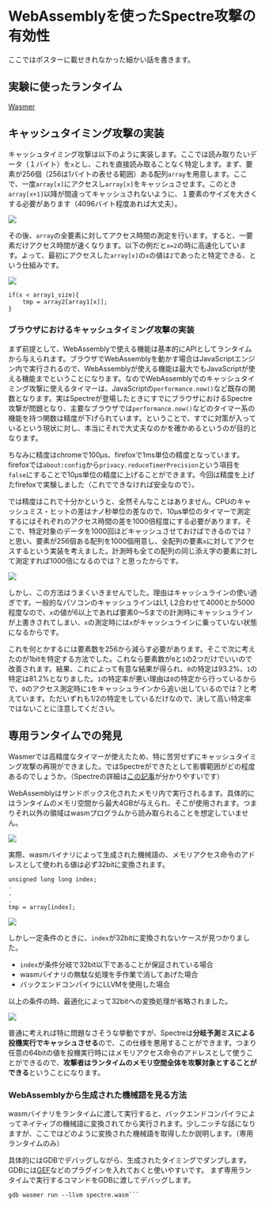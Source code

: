 # WebAssemblyを使ったSpectre攻撃の有効性
ここではポスターに載せきれなかった細かい話を書きます。

## 実験に使ったランタイム
[Wasmer](https://github.com/wasmerio/wasmer)

## キャッシュタイミング攻撃の実装
キャッシュタイミング攻撃は以下のように実装します。ここでは読み取りたいデータ（１バイト）を`x`とし、これを直接読み取ることなく特定します。まず、要素が256個（256は1バイトの表せる範囲）ある配列`array`を用意します。ここで、一度`array[x]`にアクセスし`array[x]`をキャッシュさせます。このとき`array[x+1]`以降が間違ってキャッシュされないように、１要素のサイズを大きくする必要があります（4096バイト程度あれば大丈夫）。

![](img/cachetiming.png)

その後、`array`の全要素に対してアクセス時間の測定を行います。すると、一要素だけアクセス時間が速くなります。以下の例だと`x=2`の時に高速化しています。よって、最初にアクセスした`array[x]`の`x`の値は`2`であったと特定できる、という仕組みです。

![](img/cachetiming2.png)

```
if(x < array1_size){
    tmp = array2[array1[x]];
}
```


### ブラウザにおけるキャッシュタイミング攻撃の実装
まず前提として、WebAssemblyで使える機能は基本的にAPIとしてランタイムから与えられます。ブラウザでWebAssemblyを動かす場合はJavaScriptエンジン内で実行されるので、WebAssemblyが使える機能は最大でもJavaScriptが使える機能までということになります。なのでWebAssemblyでのキャッシュタイミング攻撃に使えるタイマーは、JavaScriptの`performance.now()`など既存の関数となります。実はSpectreが登場したときにすでにブラウザにおけるSpectre攻撃が問題となり、主要なブラウザでは`performance.now()`などのタイマー系の機能を持つ関数は精度が下げられています。ということで、すでに対策が入っているという現状に対し、本当にそれで大丈夫なのかを確かめるというのが目的となります。

ちなみに精度はchromeで100μs、firefoxで1ms単位の精度となっています。firefoxでは`about:config`から`privacy.reduceTimerPrecision`という項目を`false`にすることで10μs単位の精度に上げることができます。今回は精度を上げたfirefoxで実験しました（これでできなければ安全なので）。

では精度はこれで十分かというと、全然そんなことはありません。CPUのキャッシュミス・ヒットの差はナノ秒単位の差なので、10μs単位のタイマーで測定するにはそれぞれのアクセス時間の差を1000倍程度にする必要があります。そこで、特定対象のデータを1000回ほどキャッシュさせておけばできるのでは？と思い、要素が256個ある配列を1000個用意し、全配列の要素`x`に対してアクセスするという実装を考えました。計測時も全ての配列の同じ添え字の要素に対して測定すれば1000倍になるのでは？と思ったからです。

![](img/cachetiming_byte.png)

しかし、この方法はうまくいきませんでした。理由はキャッシュラインの使い過ぎです。一般的なパソコンのキャッシュラインはL1, L2合わせて4000とか5000程度なので、`x`の値が6以上であれば要素0～5までの計測時にキャッシュラインが上書きされてしまい、`x`の測定時には`x`がキャッシュラインに乗っていない状態になるからです。

これを何とかするには要素数を256から減らす必要があります。そこで次に考えたのが1bitを特定する方法でした。これなら要素数が`0`と`1`の2つだけでいいので改善されます。結果、これによって有意な結果が得られ、`0`の特定は93.2%、`1`の特定は81.2%となりました。`1`の特定率が悪い理由は`0`の特定から行っているからで、`0`のアクセス測定時に`1`をキャッシュラインから追い出しているのでは？と考えています。ただいずれも1/2の特定をしているだけなので、決して高い特定率ではないことに注意してください。

## 専用ランタイムでの発見
Wasmerでは高精度なタイマーが使えたため、特に苦労せずにキャッシュタイミング攻撃の再現ができました。ではSpectreができたとして影響範囲がどの程度あるのでしょうか。（Spectreの詳細は[この記事](https://milestone-of-se.nesuke.com/sv-advanced/sv-security/meltdown-spectre/)が分かりやすいです）

WebAssemblyはサンドボックス化されたメモリ内で実行されるます。具体的にはランタイムのメモリ空間から最大4GBが与えられ、そこが使用されます。つまりそれ以外の領域はwasmプログラムから読み取られることを想定していません。

![](img/wasm_memory.png)

実際、wasmバイナリによって生成された機械語の、メモリアクセス命令のアドレスとして使われる値は必ず32bitに変換されます。
```
unsigned long long index;
.
.
.
tmp = array[index];
```

![](img/wasm_memory2.png)

しかし一定条件のときに、`index`が32bitに変換されないケースが見つかりました。
* `index`が条件分岐で32bit以下であることが保証されている場合
* wasmバイナリの無駄な処理を手作業で消してあげた場合
* バックエンドコンパイラにLLVMを使用した場合

以上の条件の時、最適化によって32bitへの変換処理が省略されました。

![](img/wasm_memory3.png)

普通に考えれば特に問題なさそうな挙動ですが、Spectreは**分岐予測ミスによる投機実行でキャッシュさせる**ので、この仕様を悪用することができます。つまり任意の64bitの値を投機実行時にはメモリアクセス命令のアドレスとして使うことができるので、**攻撃者はランタイムのメモリ空間全体を攻撃対象とすることができる**ということになります。

### WebAssemblyから生成された機械語を見る方法
wasmバイナリをランタイムに渡して実行すると、バックエンドコンパイラによってネイティブの機械語に変換されてから実行されます。少しニッチな話になりますが、ここではどのように変換された機械語を取得したか説明します。（専用ランタイムのみ）

具体的にはGDBでデバッグしながら、生成されたタイミングでダンプします。GDBには[GEF](https://github.com/hugsy/gef)などのプラグインを入れておくと使いやすいです。
まず専用ランタイムで実行するコマンドをGDBに渡してデバッグします。
```
gdb wasmer run --llvm spectre.wasm```

